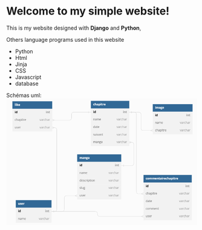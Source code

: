 # Welcome to my  simple website!

This is my website designed with **Django** and **Python**,

Others language programs used in this website

- Python
- Html
- Jinja
- CSS
- Javascript
- database

Schémas uml:
![](doc/uml.png)